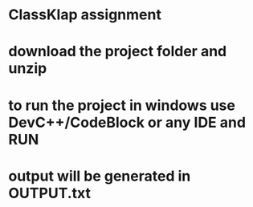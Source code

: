 # ClassKlap assignment

# download the project folder and unzip 
# to run the project in windows use DevC++/CodeBlock or any IDE and RUN
# output will be generated in OUTPUT.txt
